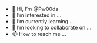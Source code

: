 - 👋 Hi, I’m @Pw00ds
- 👀 I’m interested in ...
- 🌱 I’m currently learning ...
- 💞️ I’m looking to collaborate on ...
- 📫 How to reach me ...

<!---
Pw00ds/Pw00ds is a ✨ special ✨ repository because its `README.md` (this file) appears on your GitHub profile.
You can click the Preview link to take a look at your changes.
--->
